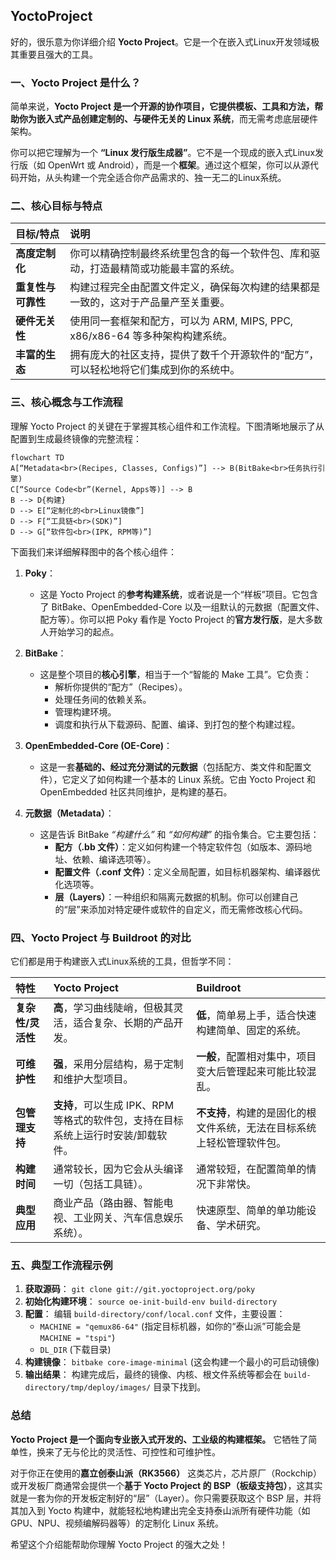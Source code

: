 ## YoctoProject

好的，很乐意为你详细介绍 **Yocto Project**。它是一个在嵌入式Linux开发领域极其重要且强大的工具。



### 一、Yocto Project 是什么？

简单来说，**Yocto Project 是一个开源的协作项目，它提供模板、工具和方法，帮助你为嵌入式产品创建定制的、与硬件无关的 Linux 系统**，而无需考虑底层硬件架构。

你可以把它理解为一个 **“Linux 发行版生成器”**。它不是一个现成的嵌入式Linux发行版（如 OpenWrt 或 Android），而是一个**框架**。通过这个框架，你可以从源代码开始，从头构建一个完全适合你产品需求的、独一无二的Linux系统。

### 二、核心目标与特点

| 目标/特点          | 说明                                                         |
| :----------------- | :----------------------------------------------------------- |
| **高度定制化**     | 你可以精确控制最终系统里包含的每一个软件包、库和驱动，打造最精简或功能最丰富的系统。 |
| **重复性与可靠性** | 构建过程完全由配置文件定义，确保每次构建的结果都是一致的，这对于产品量产至关重要。 |
| **硬件无关性**     | 使用同一套框架和配方，可以为 ARM, MIPS, PPC, x86/x86-64 等多种架构构建系统。 |
| **丰富的生态**     | 拥有庞大的社区支持，提供了数千个开源软件的“配方”，可以轻松地将它们集成到你的系统中。 |

### 三、核心概念与工作流程

理解 Yocto Project 的关键在于掌握其核心组件和工作流程。下图清晰地展示了从配置到生成最终镜像的完整流程：

```mermaid
flowchart TD
A[“Metadata<br>(Recipes, Classes, Configs)”] --> B(BitBake<br>任务执行引擎)
C[“Source Code<br”(Kernel, Apps等)] --> B
B --> D{构建}
D --> E[“定制化的<br>Linux镜像”]
D --> F[“工具链<br>(SDK)”]
D --> G[“软件包<br>(IPK, RPM等)”]
```

下面我们来详细解释图中的各个核心组件：

1.  **Poky**：
    *   这是 Yocto Project 的**参考构建系统**，或者说是一个“样板”项目。它包含了 BitBake、OpenEmbedded-Core 以及一组默认的元数据（配置文件、配方等）。你可以把 Poky 看作是 Yocto Project 的**官方发行版**，是大多数人开始学习的起点。

2.  **BitBake**：
    *   这是整个项目的**核心引擎**，相当于一个“智能的 Make 工具”。它负责：
        *   解析你提供的“配方”（Recipes）。
        *   处理任务间的依赖关系。
        *   管理构建环境。
        *   调度和执行从下载源码、配置、编译、到打包的整个构建过程。

3.  **OpenEmbedded-Core (OE-Core)**：
    *   这是一套**基础的、经过充分测试的元数据**（包括配方、类文件和配置文件），它定义了如何构建一个基本的 Linux 系统。它由 Yocto Project 和 OpenEmbedded 社区共同维护，是构建的基石。

4.  **元数据（Metadata）**：
    *   这是告诉 BitBake *“构建什么”* 和 *“如何构建”* 的指令集合。它主要包括：
        *   **配方（.bb 文件）**：定义如何构建一个特定软件包（如版本、源码地址、依赖、编译选项等）。
        *   **配置文件（.conf 文件）**：定义全局配置，如目标机器架构、编译器优化选项等。
        *   **层（Layers）**：一种组织和隔离元数据的机制。你可以创建自己的“层”来添加对特定硬件或软件的自定义，而无需修改核心代码。

### 四、Yocto Project 与 Buildroot 的对比

它们都是用于构建嵌入式Linux系统的工具，但哲学不同：

| 特性              | **Yocto Project**                                            | **Buildroot**                                                |
| :---------------- | :----------------------------------------------------------- | :----------------------------------------------------------- |
| **复杂性/灵活性** | **高**，学习曲线陡峭，但极其灵活，适合复杂、长期的产品开发。 | **低**，简单易上手，适合快速构建简单、固定的系统。           |
| **可维护性**      | **强**，采用分层结构，易于定制和维护大型项目。               | **一般**，配置相对集中，项目变大后管理起来可能比较混乱。     |
| **包管理支持**    | **支持**，可以生成 IPK、RPM 等格式的软件包，支持在目标系统上运行时安装/卸载软件。 | **不支持**，构建的是固化的根文件系统，无法在目标系统上轻松管理软件包。 |
| **构建时间**      | 通常较长，因为它会从头编译一切（包括工具链）。               | 通常较短，在配置简单的情况下非常快。                         |
| **典型应用**      | 商业产品（路由器、智能电视、工业网关、汽车信息娱乐系统）。   | 快速原型、简单的单功能设备、学术研究。                       |

### 五、典型工作流程示例

1.  **获取源码**： `git clone git://git.yoctoproject.org/poky`
2.  **初始化构建环境**： `source oe-init-build-env build-directory`
3.  **配置**： 编辑 `build-directory/conf/local.conf` 文件，主要设置：
    *   `MACHINE = "qemux86-64"` (指定目标机器，如你的“泰山派”可能会是 `MACHINE = "tspi"`)
    *   `DL_DIR` (下载目录)
4.  **构建镜像**： `bitbake core-image-minimal` (这会构建一个最小的可启动镜像)
5.  **输出结果**： 构建完成后，最终的镜像、内核、根文件系统等都会在 `build-directory/tmp/deploy/images/` 目录下找到。

### 总结

**Yocto Project 是一个面向专业嵌入式开发的、工业级的构建框架。** 它牺牲了简单性，换来了无与伦比的灵活性、可控性和可维护性。

对于你正在使用的**嘉立创泰山派（RK3566）** 这类芯片，芯片原厂（Rockchip）或开发板厂商通常会提供一个**基于 Yocto Project 的 BSP（板级支持包）**，这其实就是一套为你的开发板定制好的“层”（Layer）。你只需要获取这个 BSP 层，并将其加入到 Yocto 构建中，就能轻松地构建出完全支持泰山派所有硬件功能（如 GPU、NPU、视频编解码器等）的定制化 Linux 系统。

希望这个介绍能帮助你理解 Yocto Project 的强大之处！